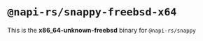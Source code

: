 # `@napi-rs/snappy-freebsd-x64`

This is the **x86_64-unknown-freebsd** binary for `@napi-rs/snappy`
